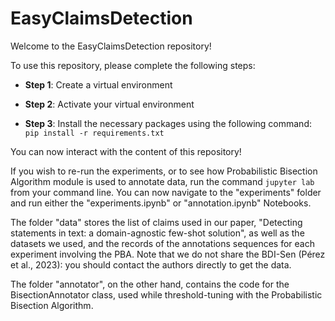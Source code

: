 # EasyClaimsDetection

Welcome to the EasyClaimsDetection repository!

To use this repository, please complete the following steps:

* **Step 1**: Create a virtual environment

* **Step 2**: Activate your virtual environment

* **Step 3**: Install the necessary packages using the following command: 
`pip install -r requirements.txt`

You can now interact with the content of this repository!

If you wish to re-run the experiments, or to see how Probabilistic Bisection Algorithm module is used to annotate data, run the command `jupyter lab` from your command line. You can now navigate to the "experiments" folder and run either the "experiments.ipynb" or "annotation.ipynb" Notebooks.

The folder "data" stores the list of claims used in our paper, "Detecting statements in text: a domain-agnostic few-shot solution", as well as the datasets we used, and the records of the annotations sequences for each experiment involving the PBA. Note that we do not share the BDI-Sen (Pérez et al., 2023): you should contact the authors directly to get the data.

The folder "annotator", on the other hand, contains the code for the BisectionAnnotator class, used while threshold-tuning with the Probabilistic Bisection Algorithm.

